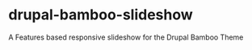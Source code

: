 drupal-bamboo-slideshow
=======================

A Features based responsive slideshow for the Drupal Bamboo Theme
